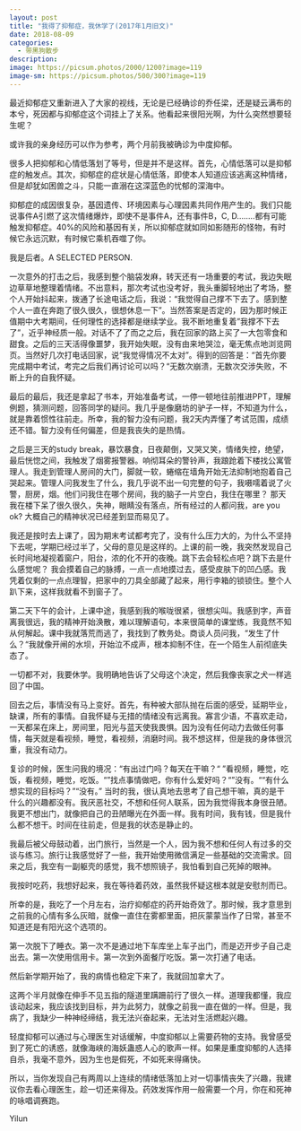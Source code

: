 ```yaml
---
layout: post
title: "我得了抑郁症，我休学了(2017年1月旧文)"
date: 2018-08-09
categories:
  - 带黑狗散步
description:
image: https://picsum.photos/2000/1200?image=119
image-sm: https://picsum.photos/500/300?image=119
---
```

最近抑郁症又重新进入了大家的视线，无论是已经确诊的乔任梁，还是疑云满布的本兮，死因都与抑郁症这个词挂上了关系。他看起来很阳光啊，为什么突然想要轻生呢？

或许我的亲身经历可以作为参考，两个月前我被确诊为<!--break-->中度抑郁。

很多人把抑郁和心情低落划了等号，但是并不是这样。首先，心情低落可以是抑郁症的触发点。其次，抑郁症的症状是心情低落，即使本人知道应该逃离这种情绪，但是却犹如困兽之斗，只能一直溺在这深蓝色的忧郁的深海中。

抑郁症的成因很复杂，基因遗传、环境因素与心理因素共同作用产生的。我们只能说事件A引燃了这次情绪爆炸，即使不是事件A，还有事件B，C, D……..都有可能触发抑郁症。40%的风险和基因有关，所以抑郁症就如同如影随形的怪物，有时候它永远沉默，有时候它乘机吞噬了你。

我是后者。A SELECTED PERSON.

一次意外的打击之后，我感到整个脑袋发麻，转天还有一场重要的考试，我边失眠边草草地整理着情绪。不出意料，那次考试也没考好，我头重脚轻地出了考场，整个人开始抖起来，拨通了长途电话之后，我说：“我觉得自己撑不下去了。感到整个人一直在奔跑了很久很久，很想休息一下”。当然答案是否定的，因为那时候正值期中大考期间，任何理性的选择都是继续学业。我不断地重复着”我撑不下去了”，近乎神经质一般。对话不了了而之之后，我在回家的路上买了一大包零食和甜食。之后的三天活得像噩梦，我开始失眠，没有由来地哭泣，毫无焦点地浏览网页。当然好几次打电话回家，说“我觉得情况不太对”。得到的回答是：“首先你要完成期中考试，考完之后我们再讨论可以吗？“无数次崩溃，无数次交涉失败，不断上升的自我怀疑。

最后的最后，我还是拿起了书本，开始准备考试，一停一顿地往前推进PPT，理解例题，猜测问题，回答同学的疑问。我几乎是像磨坊的驴子一样，不知道为什么，就是靠着惯性往前走。所幸，我的智力没有问题，我2天内弄懂了考试范围，成绩还不错。智力没有任何偏差，但是我丧失的是热情。

之后是三天的study break，暴饮暴食，日夜颠倒，又哭又笑，情绪失控，绝望，最后恍惚之间，我触发了烟雾报警器。响彻耳朵的警铃声，我踉跄着下楼找公寓管理人。我走到管理人房间的大门，脚就一软，蜷缩在墙角开始无法抑制地抱着自己哭起来。管理人问我发生了什么，我几乎说不出一句完整的句子，我嗫嚅着说了火警，厨房，烟。他们问我住在哪个房间，我的脑子一片空白，我住在哪里？ 那天我在楼下呆了很久很久，失神，眼睛没有落点，所有经过的人都问我，are you ok? 大概自己的精神状况已经差到显而易见了。

我还是按时去上课了，因为期末考试都考完了，没有什么压力大的，为什么不坚持下去呢，学期已经过半了，父母的意见是这样的。上课的前一晚，我突然发现自己长时间地凝视着窗户，阳台，浓的化不开的夜晚。跳下去会轻松点吧？跳下去是什么感觉呢？ 我会摸着自己的脉搏，一点一点地摸过去，感受皮肤下的凹凸感。我凭着仅剩的一点点理智，把家中的刀具全部藏了起来，用行李箱的锁锁住。整个人趴下来，这样我就看不到窗子了。

第二天下午的会计，上课中途，我感到我的喉咙很紧，很想尖叫。我感到字，声音离我很远，我的精神开始涣散，难以理解语句，本来很简单的课堂练，我竟然不知从何解起。课中我就落荒而逃了，我找到了教务处。商谈人员问我，“发生了什么？“我就像开闸的水坝，开始泣不成声，根本抑制不住，在一个陌生人前彻底失态了。

一切都不对，我要休学。我明确地告诉了父母这个决定，然后我像丧家之犬一样逃回了中国。

回去之后，事情没有马上变好。首先，有种被大部队抛在后面的感受，延期毕业，缺课，所有的事情。自我怀疑与无措的情绪没有远离我。寡言少语，不喜欢走动，一天都呆在床上，房间里，阳光与蓝天使我畏惧。因为没有任何动力去做任何事情，每天就是看视频，睡觉，看视频，消磨时间。我不想这样，但是我的身体很沉重，我没有动力。

复诊的时候，医生问我的境况：“有出过门吗？每天在干嘛？“ ”看视频，睡觉，吃饭，看视频，睡觉，吃饭。“”找点事情做吧，你有什么爱好吗？“”没有。““有什么想实现的目标吗？”“没有。” 当时的我，很认真地去思考了自己想干嘛，真的是干什么的兴趣都没有。我厌恶社交，不想和任何人联系，因为我觉得我本身很丑陋。我更不想出门，就像把自己的丑陋曝光在外面一样。我有时间，我有钱，但是我什么都不想干。时间在往前走，但是我的状态是静止的。

我最后被父母鼓动着，出门旅行，当然是一个人，因为我不想和任何人有过多的交谈与练习。旅行让我感觉好了一些，我开始使用微信满足一些基础的交流需求。回来之后，我空有一副躯壳的感觉，我不想照镜子，我怕看到自己死掉的眼神。

我按时吃药，我想好起来，我在等待着药效，虽然我怀疑这根本就是安慰剂而已。

所幸的是，我吃了一个月左右，治疗抑郁症的药开始奇效了。那时候，我才意思到之前我的心情有多么灰暗，就像一直住在雾都里面，把灰蒙蒙当作了日常，甚至不知道还是有阳光这个选项的。

第一次脱下了睡衣。第一次不是通过地下车库坐上车子出门，而是迈开步子自己走出去。第一次使用信用卡。第一次到外面餐厅吃饭。第一次打通了电话。

然后新学期开始了，我的病情也稳定下来了，我就回加拿大了。

这两个半月就像在伸手不见五指的隧道里蹒跚前行了很久一样。道理我都懂，我应该动起来，我应该找到目标，并为此努力，就像之前我一直在做的一样。但是，我病了，我缺少一种神经缔结，我无法兴奋起来，无法对生活燃起兴趣。

轻度抑郁可以通过与心理医生对话缓解，中度抑郁以上需要药物的支持。我曾感受到了死亡的诱惑，就像海峡的海妖蛊惑人心的歌声一样。如果是重度抑郁的人选择自杀，我毫不意外，因为生也是假死，不如死来得痛快。

所以，当你发现自己有两周以上连续的情绪低落加上对一切事情丧失了兴趣，我建议你去看心理医生，趁一切还来得及。药效发挥作用一般需要一个月，你在和死神的咏唱调赛跑。

Yilun